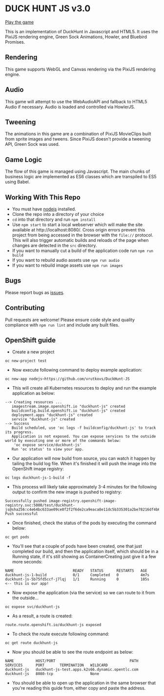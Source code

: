 # DUCK HUNT JS v3.0

[Play the game](http://duckhuntjs.com)

This is an implementation of DuckHunt in Javascript and HTML5. It uses the PixiJS rendering engine, Green Sock Animations, Howler, and Bluebird Promises.

## Rendering
This game supports WebGL and Canvas rendering via the PixiJS rendering engine.

## Audio
This game will attempt to use the WebAudioAPI and fallback to HTML5 Audio if necessary. Audio is loaded and controlled via HowlerJS.

## Tweening
The animations in this game are a combination of PixiJS MovieClips built from sprite images and tweens. Since PixiJS doesn't provide a tweening API, Green Sock was used.

## Game Logic
The flow of this game is managed using Javascript. The main chunks of business logic are implemented as ES6 classes which are transpiled to ES5 using Babel.

## Working With This Repo

 - You must have [nodejs](https://nodejs.org/) installed.
 - Clone the repo into a directory of your choice
 - `cd` into that directory and run `npm install`
 - Use `npm start` to start a local webserver which will make the site available at http://localhost:8080/. Cross origin errors prevent this project from being accessed in the browser with the `file://` protocol. This will also trigger automatic builds and reloads of the page when changes are detected in the `src` directory.
 - If you want to manually cut a build of the application code run `npm run build`
 - If you want to rebuild audio assets use `npm run audio`
 - If you want to rebuild image assets use `npm run images`

## Bugs
Please report bugs as [issues](https://github.com/MattSurabian/DuckHunt-JS/issues).

## Contributing
Pull requests are welcome! Please ensure code style and quality compliance with `npm run lint` and include any built files.


## OpenShift guide
 - Create a new project
 ```
 oc new-project test
 ```
 - Now execute following command to deploy example application:
 ```
 oc new-app nodejs~https://github.com/vrutkovs/DuckHunt-JS
 ```
 - This will create all Kubernetes resources to deploy and run the example application as below:
 ```
 --> Creating resources ...
    imagestream.image.openshift.io "duckhunt-js" created
    buildconfig.build.openshift.io "duckhunt-js" created
    deployment.apps "duckhunt-js" created
    service "duckhunt-js" created
--> Success
    Build scheduled, use 'oc logs -f buildconfig/duckhunt-js' to track its progress.
    Application is not exposed. You can expose services to the outside world by executing one or more of the commands below:
     'oc expose service/duckhunt-js'
    Run 'oc status' to view your app.
```
- Our application will now build from source, you can watch it happen by tailing the build log file. When it's finished it will push the image into the OpenShift image registry:
```
oc logs duckhunt-js-1-build -f
```
- This process will likely take approximately 3-4 minutes for the following output to confirm the new image is pushed to registry:
```
Successfully pushed image-registry.openshift-image-registry.svc:5000/test/duckhunt-js@sha256:c4e64bc633ae09ce0f2f2f6de2ca9eaca8e11dc5b335301a2be78216df4b6929
Push successful
```
- Once finished, check the status of the pods by executing the command below:
```
oc get pods 
```
- You'll see that a couple of pods have been created, one that just completed our build, and then the application itself, which should be in a Running state, if it's still showing as ContainerCreating just give it a few more seconds:
```
NAME                           READY   STATUS      RESTARTS   AGE
duckhunt-js-1-build            0/1     Completed   0          4m7s
duckhunt-js-5b75fd5ccf-j7lqj   1/1     Running     0          105s   <-- this is our app!
```
- Now expose the application (via the service) so we can route to it from the outside...
```
oc expose svc/duckhunt-js
```
- As a result, a route is created:
```
route.route.openshift.io/duckhunt-js exposed
```
- To check the route execute following command:
```
oc get route duckhunt-js
```
- Now you should be able to see the route endpoint as below:
```
NAME          HOST/PORT                                  PATH   SERVICES      PORT       TERMINATION   WILDCARD
duckhunt-js   duckhunt-js-test.apps.k2s66.dynamic.opentlc.com          duckhunt-js   8080-tcp                 None
```
- You should be able to open up the application in the same browser that you're reading this guide from, either copy and paste the address.
